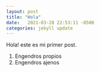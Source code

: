 ```yaml
---
layout: post
title: "Hola"
date:   2021-03-28 22:53:11 -0500
categories: jekyll update
---
```


Hola! este es mi primer post.

1. Engendros propios
2. Engendros ajenos
